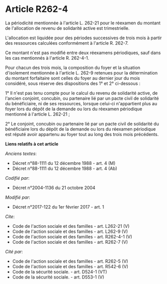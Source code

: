 # Article R262-4

La périodicité mentionnée à l'article L. 262-21 pour le réexamen du montant de l'allocation de revenu de solidarité active
est trimestrielle. 

L'allocation est liquidée pour des périodes successives de trois mois à partir des ressources calculées conformément à
l'article R. 262-7. 

Ce montant n'est pas modifié entre deux réexamens périodiques, sauf dans les cas mentionnés à l'article R. 262-4-1. 

Pour chacun des trois mois, la composition du foyer et la situation d'isolement mentionnée à l'article L. 262-9 retenues pour
la détermination du montant forfaitaire sont celles du foyer au dernier jour du mois considéré, sous réserve des dispositions
des 1° et 2° ci-dessous : 

1° Il n'est pas tenu compte pour le calcul du revenu de solidarité active, de l'ancien conjoint, concubin, ou partenaire lié
par un pacte civil de solidarité du bénéficiaire, ni de ses ressources, lorsque celui-ci n'appartient plus au foyer lors du
dépôt de la demande ou lors du réexamen périodique mentionné à l'article L. 262-21 ; 

2° Le conjoint, concubin ou partenaire lié par un pacte civil de solidarité du bénéficiaire lors du dépôt de la demande ou
lors du réexamen périodique est réputé avoir appartenu au foyer tout au long des trois mois précédents.

**Liens relatifs à cet article**

_Anciens textes_:

  - Décret n°88-1111 du 12 décembre 1988 - art. 4 (M)
  - Décret n°88-1111 du 12 décembre 1988 - art. 4 (Ab)

_Codifié par_:

  - Décret n°2004-1136 du 21 octobre 2004

_Modifié par_:

  - Décret n°2017-122 du 1er février 2017 - art. 1

_Cite_:

  - Code de l'action sociale et des familles - art. L262-21 (V)
  - Code de l'action sociale et des familles - art. L262-9 (V)
  - Code de l'action sociale et des familles - art. R262-4-1 (V)
  - Code de l'action sociale et des familles - art. R262-7 (V)

_Cité par_:

  - Code de l'action sociale et des familles - art. R262-5 (V)
  - Code de l'action sociale et des familles - art. R542-6 (V)
  - Code de la sécurité sociale. - art. D524-1 (VT)
  - Code de la sécurité sociale. - art. D553-1 (V)
